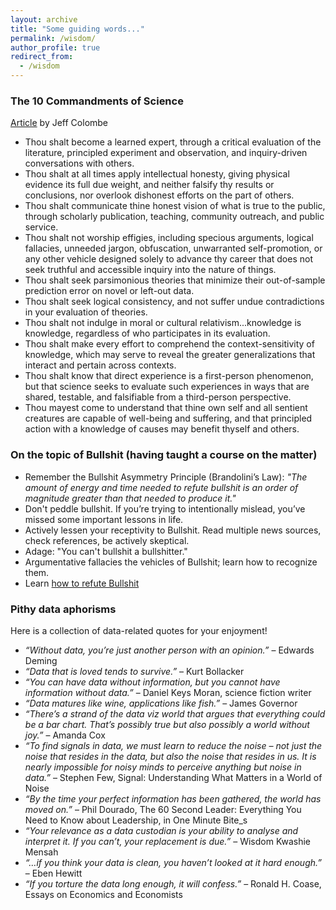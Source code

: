 ```yaml
---
layout: archive
title: "Some guiding words..."
permalink: /wisdom/
author_profile: true
redirect_from:
  - /wisdom
---
```


### The 10 Commandments of Science
[Article](https://www.aaas.org/taxonomy/term/9/ten-commandments-scientists) by Jeff Colombe

* Thou shalt become a learned expert, through a critical evaluation of the literature, principled experiment and observation, and inquiry-driven conversations with others.
* Thou shalt at all times apply intellectual honesty, giving physical evidence its full due weight, and neither falsify thy results or conclusions, nor overlook dishonest efforts on the part of others.
* Thou shalt communicate thine honest vision of what is true to the public, through scholarly publication, teaching, community outreach, and public service.
* Thou shalt not worship effigies, including specious arguments, logical fallacies, unneeded jargon, obfuscation, unwarranted self-promotion, or any other vehicle designed solely to advance thy career that does not seek truthful and accessible inquiry into the nature of things.
* Thou shalt seek parsimonious theories that minimize their out-of-sample prediction error on novel or left-out data.
* Thou shalt seek logical consistency, and not suffer undue contradictions in your evaluation of theories.
* Thou shalt not indulge in moral or cultural relativism...knowledge is knowledge, regardless of who participates in its evaluation.
* Thou shalt make every effort to comprehend the context-sensitivity of knowledge, which may serve to reveal the greater generalizations that interact and pertain across contexts.
* Thou shalt know that direct experience is a first-person phenomenon, but that science seeks to evaluate such experiences in ways that are shared, testable, and falsifiable from a third-person perspective.
* Thou mayest come to understand that thine own self and all sentient creatures are capable of well-being and suffering, and that principled action with a knowledge of causes may benefit thyself and others.

### On the topic of Bullshit (having taught a course on the matter)
* Remember the Bullshit Asymmetry Principle (Brandolini’s Law): _"The amount of energy and time needed to refute bullshit is an order of magnitude greater than that needed to produce it."_
* Don't peddle bullshit. If you’re trying to intentionally mislead, you’ve missed some important lessons in life. 
* Actively lessen your receptivity to Bullshit. Read multiple news sources, check references, be actively skeptical.
* Adage: "You can't bullshit a bullshitter."
* Argumentative fallacies the vehicles of Bullshit; learn how to recognize them.
* Learn [how to refute Bullshit]([https://link-url-here.org](https://modelthinkers.com/mental-model/bullshit-asymmetry-principle))


### Pithy data aphorisms
Here is a collection of data-related quotes for your enjoyment!
* _“Without data, you’re just another person with an opinion.”_ – Edwards Deming
* _“Data that is loved tends to survive.”_ – Kurt Bollacker
* _“You can have data without information, but you cannot have information without data.”_ – Daniel Keys Moran, science fiction writer
* _“Data matures like wine, applications like fish.”_ – James Governor
* _“There’s a strand of the data viz world that argues that everything could be a bar chart. That’s possibly true but also possibly a world without joy.”_ – Amanda Cox
* _“To find signals in data, we must learn to reduce the noise – not just the noise that resides in the data, but also the noise that resides in us. It is nearly impossible for noisy minds to perceive anything but noise in data.”_ – Stephen Few, Signal: Understanding What Matters in a World of Noise
* _“By the time your perfect information has been gathered, the world has moved on.”_ – Phil Dourado, The 60 Second Leader: Everything You Need to Know about Leadership, in One Minute Bite_s
* _“Your relevance as a data custodian is your ability to analyse and interpret it. If you can’t, your replacement is due.”_ – Wisdom Kwashie Mensah
* _“…if you think your data is clean, you haven’t looked at it hard enough.”_ – Eben Hewitt
* _“If you torture the data long enough, it will confess.”_ – Ronald H. Coase, Essays on Economics and Economists
